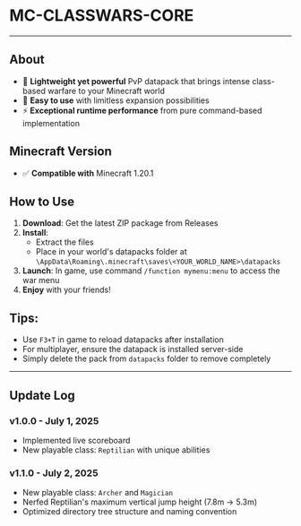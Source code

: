 # MC-CLASSWARS-CORE

---

## About

- 🚀 **Lightweight yet powerful** PvP datapack that brings intense class-based warfare to your Minecraft world
- 🤪 **Easy to use** with limitless expansion possibilities
- ⚡ **Exceptional runtime performance** from pure command-based implementation

## Minecraft Version

- ✅ **Compatible with** Minecraft 1.20.1  

## How to Use

1. **Download**: Get the latest ZIP package from Releases  
2. **Install**:  
   - Extract the files  
   - Place in your world's datapacks folder at `\AppData\Roaming\.minecraft\saves\<YOUR_WORLD_NAME>\datapacks`  
3. **Launch**: In game, use command `/function mymenu:menu` to access the war menu
4. **Enjoy** with your friends!

## Tips:

- Use `F3+T` in game to reload datapacks after installation  
- For multiplayer, ensure the datapack is installed server-side  
- Simply delete the pack from `datapacks` folder to remove completely

---

## Update Log
### v1.0.0 - July 1, 2025
- Implemented live scoreboard
- New playable class: `Reptilian` with unique abilities

### v1.1.0 - July 2, 2025
- New playable class: `Archer` and  `Magician`
- Nerfed Reptilian's maximum vertical jump height (7.8m → 5.3m)
- Optimized directory tree structure and naming convention